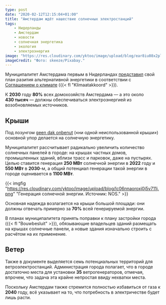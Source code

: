 ```yaml
---
type: post
date: "2020-02-12T12:15:04+01:00"
title: "Амстердам ждёт нашествие солнечных электростанций"
tags:
    - Нидерланды
    - Амстердам
    - новости
    - солнечная энергетика
    - экология
    - электроэнергия
image: "https://res.cloudinary.com/yktoo/image/upload/blog/ear8iu08x2plcvxeykie.jpg"
imageCredit: "Фото: skeeze/Pixabay."
---
```


Муниципалитет Амстердама первым в Нидерландах [представил](https://nos.nl/artikel/2322630-amsterdam-komt-met-energieplan-zet-in-op-zonnepanelen.html) свой план разития альтернативной энергетики в соответствии с [Соглашением о климате](0354) ({{< fl "Klimaatakkoord" >}}).

К **2030** году **80%** всех домохозяйств Амстердама — а это около **430 тысяч** — должны обеспечиваться электроэнергией из возобновляемых источников.

<!--more-->

## Крыши

Под лозунгом [geen dak onbenut](https://www.hellozuidas.com/nieuws/doelstelling-amsterdam-geen-dak-onbenut-5e174b44ef474e307e4d5311) («ни одной неиспользованной крыши») основной упор делается на солнечную энергетику.

Муниципалитет рассчитывает радикально увеличить количество солнечных панелей в городе: на крышах частных домов, промышленных зданий, вблизи трасс и парковок, даже на пустырях. Целью ставится генерация **250 МВт** солнечной энергии в **2022** году и **550 МВт** в **2030**-м, а общий потенциал генерации такой энергии в городе оценивается в **1100 МВт**.

{{< imgfig "https://res.cloudinary.com/yktoo/image/upload/blog/lc06nnaoroxj0j5v711j.png" "Генерация солнечной энергии. Источник: NOS." >}}

Основная надежда возлагается на крыши большой площади: они должны отвечать примерно за **70%** всей генерируемой энергии.

В планах муниципалитета принять поправки к плану застройки города ({{< fl "Bouwbesluit" >}}), обязывающие владельцев зданий размещать на крышах солнечные панели, а новые здания изначально строить с расчётом на их применение.

## Ветер

Также в документе выделяется семь потенциальных территорий для ветроэлектростанций. Администрация города полагает, что в городе достаточно места для установки **35** ветрогенераторов, отмечая, впрочем, что задача эта крайне непростая ввиду нехватки места.

Поскольку Амстердам также стремится полностью избавиться от газа к **2040** году, всё указывает на то, что потребность в электричестве будет лишь расти.
